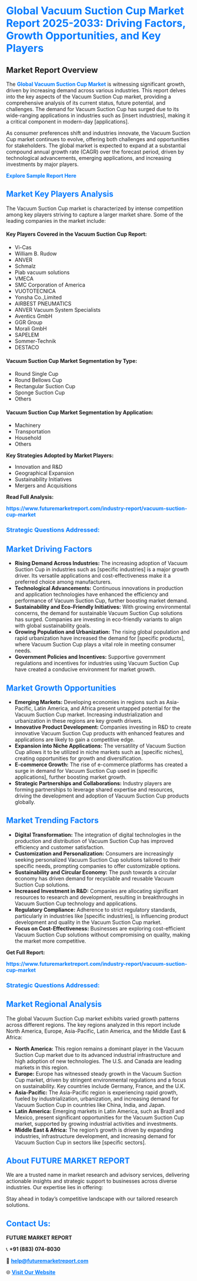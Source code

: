 <h1 style="color: #007BFF;">Global Vacuum Suction Cup Market Report 2025-2033: Driving Factors, Growth Opportunities, and Key Players</h1>

<section id="overview">
<h2>Market Report Overview</h2>
<p>The <a href="https://www.futuremarketreport.com/industry-report/vacuum-suction-cup-market" style="color: #007BFF; text-decoration: none;"><strong>Global Vacuum Suction Cup Market</strong></a> is witnessing significant growth, driven by increasing demand across various industries. This report delves into the key aspects of the Vacuum Suction Cup market, providing a comprehensive analysis of its current status, future potential, and challenges. The demand for Vacuum Suction Cup has surged due to its wide-ranging applications in industries such as [insert industries], making it a critical component in modern-day [applications].</p>
<p>As consumer preferences shift and industries innovate, the Vacuum Suction Cup market continues to evolve, offering both challenges and opportunities for stakeholders. The global market is expected to expand at a substantial compound annual growth rate (CAGR) over the forecast period, driven by technological advancements, emerging applications, and increasing investments by major players.</p>
</section>

<section id="overview">
<p><a href="https://www.futuremarketreport.com/request-sample/reportId=55447" style="color: #007BFF; text-decoration: none;"><strong>Explore Sample Report Here</strong></a></p>
</section>

<section id="key-players">
<h2 style="color: #007BFF;">Market Key Players Analysis</h2>
<p>The Vacuum Suction Cup market is characterized by intense competition among key players striving to capture a larger market share. Some of the leading companies in the market include:</p>
<h4>Key Players Covered in the Vacuum Suction Cup Report:</h4>
<ul><li>Vi-Cas</li><li>William B. Rudow</li><li>ANVER</li><li>Schmalz</li><li>Piab vacuum solutions</li><li>VMECA</li><li>SMC Corporation of America</li><li>VUOTOTECNICA</li><li>Yonsha Co.,Limited</li><li>AIRBEST PNEUMATICS</li><li>ANVER Vacuum System Specialists</li><li>Aventics GmbH</li><li>GGR Group</li><li>Morali GmbH</li><li>SAPELEM</li><li>Sommer-Technik</li><li>DESTACO</li></ul>
<h4>Vacuum Suction Cup Market Segmentation by Type:</h4>
<ul><li>Round Single Cup</li><li>Round Bellows Cup</li><li>Rectangular Suction Cup</li><li>Sponge Suction Cup</li><li>Others</li></ul>

<h4>Vacuum Suction Cup Market Segmentation by Application:</h4>
<ul><li>Machinery</li><li>Transportation</li><li>Household</li><li>Others</li></ul>
<p><strong>Key Strategies Adopted by Market Players:</strong></p>
<ul>
<li>Innovation and R&D</li>
<li>Geographical Expansion</li>
<li>Sustainability Initiatives</li>
<li>Mergers and Acquisitions</li>
</ul>
</section>

<section>
<p><strong>Read Full Analysis: </strong></p><a href="https://www.futuremarketreport.com/industry-report/vacuum-suction-cup-market" style="color: #007BFF; text-decoration: none;"><strong>https://www.futuremarketreport.com/industry-report/vacuum-suction-cup-market</strong></a>
<h3 style="color: #007BFF;">Strategic Questions Addressed:</h3>
</section>

<section id="driving-factors">
<h2 style="color: #007BFF;">Market Driving Factors</h2>
<ul>
<li><strong>Rising Demand Across Industries:</strong> The increasing adoption of Vacuum Suction Cup in industries such as [specific industries] is a major growth driver. Its versatile applications and cost-effectiveness make it a preferred choice among manufacturers.</li>
<li><strong>Technological Advancements:</strong> Continuous innovations in production and application technologies have enhanced the efficiency and performance of Vacuum Suction Cup, further boosting market demand.</li>
<li><strong>Sustainability and Eco-Friendly Initiatives:</strong> With growing environmental concerns, the demand for sustainable Vacuum Suction Cup solutions has surged. Companies are investing in eco-friendly variants to align with global sustainability goals.</li>
<li><strong>Growing Population and Urbanization:</strong> The rising global population and rapid urbanization have increased the demand for [specific products], where Vacuum Suction Cup plays a vital role in meeting consumer needs.</li>
<li><strong>Government Policies and Incentives:</strong> Supportive government regulations and incentives for industries using Vacuum Suction Cup have created a conducive environment for market growth.</li>
</ul>
</section>

<section id="growth-opportunities">
<h2 style="color: #007BFF;">Market Growth Opportunities</h2>
<ul>
<li><strong>Emerging Markets:</strong> Developing economies in regions such as Asia-Pacific, Latin America, and Africa present untapped potential for the Vacuum Suction Cup market. Increasing industrialization and urbanization in these regions are key growth drivers.</li>
<li><strong>Innovative Product Development:</strong> Companies investing in R&D to create innovative Vacuum Suction Cup products with enhanced features and applications are likely to gain a competitive edge.</li>
<li><strong>Expansion into Niche Applications:</strong> The versatility of Vacuum Suction Cup allows it to be utilized in niche markets such as [specific niches], creating opportunities for growth and diversification.</li>
<li><strong>E-commerce Growth:</strong> The rise of e-commerce platforms has created a surge in demand for Vacuum Suction Cup used in [specific applications], further boosting market growth.</li>
<li><strong>Strategic Partnerships and Collaborations:</strong> Industry players are forming partnerships to leverage shared expertise and resources, driving the development and adoption of Vacuum Suction Cup products globally.</li>
</ul>
</section>

<section id="trending-factors">
<h2 style="color: #007BFF;">Market Trending Factors</h2>
<ul>
<li><strong>Digital Transformation:</strong> The integration of digital technologies in the production and distribution of Vacuum Suction Cup has improved efficiency and customer satisfaction.</li>
<li><strong>Customization and Personalization:</strong> Consumers are increasingly seeking personalized Vacuum Suction Cup solutions tailored to their specific needs, prompting companies to offer customizable options.</li>
<li><strong>Sustainability and Circular Economy:</strong> The push towards a circular economy has driven demand for recyclable and reusable Vacuum Suction Cup solutions.</li>
<li><strong>Increased Investment in R&D:</strong> Companies are allocating significant resources to research and development, resulting in breakthroughs in Vacuum Suction Cup technology and applications.</li>
<li><strong>Regulatory Compliance:</strong> Adherence to strict regulatory standards, particularly in industries like [specific industries], is influencing product development and quality in the Vacuum Suction Cup market.</li>
<li><strong>Focus on Cost-Effectiveness:</strong> Businesses are exploring cost-efficient Vacuum Suction Cup solutions without compromising on quality, making the market more competitive.</li>
</ul>
</section>

<section>
<p><strong>Get Full Report: </strong></p><a href="https://www.futuremarketreport.com/industry-report/vacuum-suction-cup-market" style="color: #007BFF; text-decoration: none;"><strong>https://www.futuremarketreport.com/industry-report/vacuum-suction-cup-market</strong></a>
<h3 style="color: #007BFF;">Strategic Questions Addressed:</h3>
</section>


<section id="regional-analysis">
<h2 style="color: #007BFF;">Market Regional Analysis</h2>
<p>The global Vacuum Suction Cup market exhibits varied growth patterns across different regions. The key regions analyzed in this report include North America, Europe, Asia-Pacific, Latin America, and the Middle East & Africa:</p>
<ul>
<li><strong>North America:</strong> This region remains a dominant player in the Vacuum Suction Cup market due to its advanced industrial infrastructure and high adoption of new technologies. The U.S. and Canada are leading markets in this region.</li>
<li><strong>Europe:</strong> Europe has witnessed steady growth in the Vacuum Suction Cup market, driven by stringent environmental regulations and a focus on sustainability. Key countries include Germany, France, and the U.K.</li>
<li><strong>Asia-Pacific:</strong> The Asia-Pacific region is experiencing rapid growth, fueled by industrialization, urbanization, and increasing demand for Vacuum Suction Cup in countries like China, India, and Japan.</li>
<li><strong>Latin America:</strong> Emerging markets in Latin America, such as Brazil and Mexico, present significant opportunities for the Vacuum Suction Cup market, supported by growing industrial activities and investments.</li>
<li><strong>Middle East & Africa:</strong> The region’s growth is driven by expanding industries, infrastructure development, and increasing demand for Vacuum Suction Cup in sectors like [specific sectors].</li>
</ul>
</section>

<footer>
<h2 style="color: #007BFF;">About FUTURE MARKET REPORT</h2>
<p>We are a trusted name in market research and advisory services, delivering actionable insights and strategic support to businesses across diverse industries. Our expertise lies in offering:</p>

<p>Stay ahead in today’s competitive landscape with our tailored research solutions.</p>

<h2 style="color: #007BFF;">Contact Us:</h2>
<p><strong>FUTURE MARKET REPORT</strong></p>
<p>📞 <strong>+91 (883) 074-8030</strong></p>
<p>📧 <strong><a href="mailto:help@futuremarketreport.com" style="color: #007BFF;">help@futuremarketreport.com</a></strong></p>
<p>🌐 <strong><a href="https://www.futuremarketreport.com/" style="color: #007BFF;">Visit Our Website</a></strong></p>
</footer>